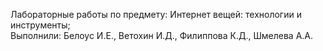 Лабораторные работы по предмету: Интернет вещей: технологии и инструменты;                                                                                                                              
Выполнили: 
Белоус И.Е., Ветохин И.Д., Филиппова К.Д., Шмелева А.А.
